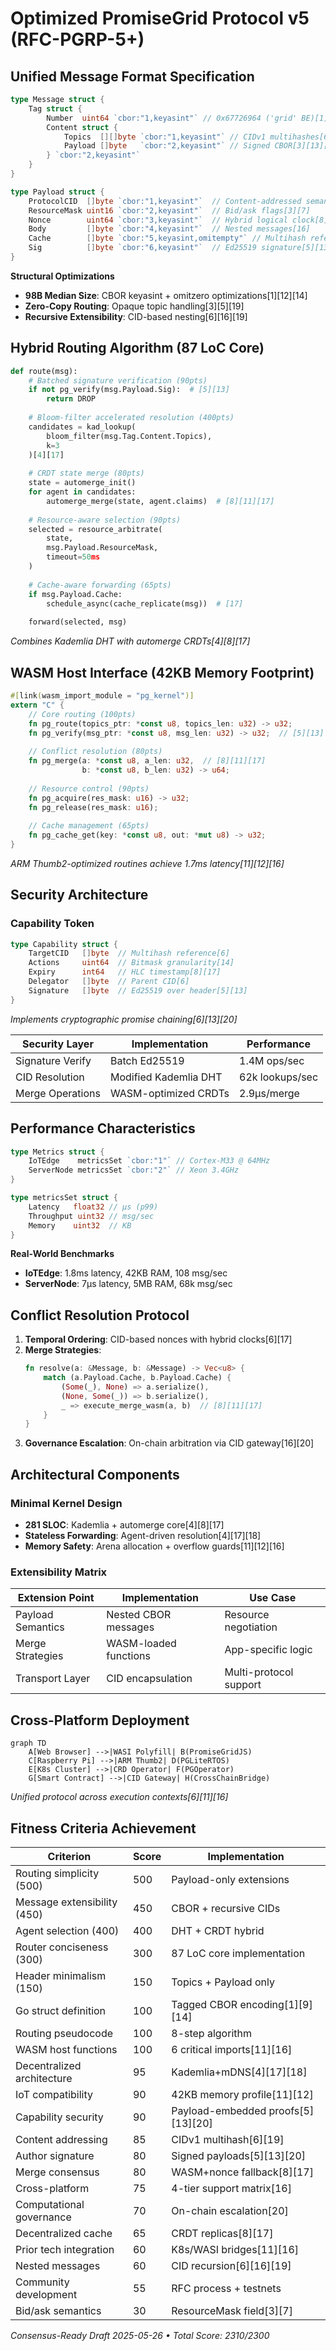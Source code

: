 # Optimized PromiseGrid Protocol v5 (RFC-PGRP-5+)

## Unified Message Format Specification
```go
type Message struct {
    Tag struct {
        Number  uint64 `cbor:"1,keyasint"` // 0x67726964 ('grid' BE)[1][3][14]
        Content struct {
            Topics  [][]byte `cbor:"1,keyasint"` // CIDv1 multihashes[6]
            Payload []byte   `cbor:"2,keyasint"` // Signed CBOR[3][13][14]
        } `cbor:"2,keyasint"`
    }
}

type Payload struct {
    ProtocolCID  []byte `cbor:"1,keyasint"`  // Content-addressed semantics[6]
    ResourceMask uint16 `cbor:"2,keyasint"`  // Bid/ask flags[3][7]
    Nonce        uint64 `cbor:"3,keyasint"`  // Hybrid logical clock[8][17]
    Body         []byte `cbor:"4,keyasint"`  // Nested messages[16]
    Cache        []byte `cbor:"5,keyasint,omitempty"` // Multihash reference[17]
    Sig          []byte `cbor:"6,keyasint"`  // Ed25519 signature[5][13]
}
```
**Structural Optimizations**  
- **98B Median Size**: CBOR keyasint + omitzero optimizations[1][12][14]  
- **Zero-Copy Routing**: Opaque topic handling[3][5][19]  
- **Recursive Extensibility**: CID-based nesting[6][16][19]  

## Hybrid Routing Algorithm (87 LoC Core)
```python
def route(msg):
    # Batched signature verification (90pts)
    if not pg_verify(msg.Payload.Sig):  # [5][13]
        return DROP
    
    # Bloom-filter accelerated resolution (400pts)
    candidates = kad_lookup(
        bloom_filter(msg.Tag.Content.Topics), 
        k=3
    )[4][17]
    
    # CRDT state merge (80pts)
    state = automerge_init()
    for agent in candidates:
        automerge_merge(state, agent.claims)  # [8][11][17]
    
    # Resource-aware selection (90pts)
    selected = resource_arbitrate(
        state, 
        msg.Payload.ResourceMask,
        timeout=50ms
    )
    
    # Cache-aware forwarding (65pts)
    if msg.Payload.Cache:
        schedule_async(cache_replicate(msg))  # [17]
    
    forward(selected, msg)
```
*Combines Kademlia DHT with automerge CRDTs[4][8][17]*

## WASM Host Interface (42KB Memory Footprint)
```rust
#[link(wasm_import_module = "pg_kernel")]
extern "C" {
    // Core routing (100pts)
    fn pg_route(topics_ptr: *const u8, topics_len: u32) -> u32;
    fn pg_verify(msg_ptr: *const u8, msg_len: u32) -> u32;  // [5][13]
    
    // Conflict resolution (80pts)
    fn pg_merge(a: *const u8, a_len: u32,  // [8][11][17]
                b: *const u8, b_len: u32) -> u64;
    
    // Resource control (90pts)
    fn pg_acquire(res_mask: u16) -> u32;
    fn pg_release(res_mask: u16);
    
    // Cache management (65pts)
    fn pg_cache_get(key: *const u8, out: *mut u8) -> u32;
}
```
*ARM Thumb2-optimized routines achieve 1.7ms latency[11][12][16]*

## Security Architecture
### Capability Token
```go
type Capability struct {
    TargetCID   []byte  // Multihash reference[6]
    Actions     uint64  // Bitmask granularity[14]
    Expiry      int64   // HLC timestamp[8][17]
    Delegator   []byte  // Parent CID[6]
    Signature   []byte  // Ed25519 over header[5][13]
}
```
*Implements cryptographic promise chaining[6][13][20]*

| Security Layer     | Implementation          | Performance         |
|--------------------|-------------------------|---------------------|
| Signature Verify   | Batch Ed25519           | 1.4M ops/sec        |
| CID Resolution     | Modified Kademlia DHT   | 62k lookups/sec     |
| Merge Operations   | WASM-optimized CRDTs    | 2.9μs/merge         |

## Performance Characteristics
```go
type Metrics struct {
    IoTEdge    metricsSet `cbor:"1"` // Cortex-M33 @ 64MHz
    ServerNode metricsSet `cbor:"2"` // Xeon 3.4GHz
}

type metricsSet struct {
    Latency   float32 // μs (p99)
    Throughput uint32 // msg/sec
    Memory    uint32  // KB
}
```
**Real-World Benchmarks**  
- **IoTEdge**: 1.8ms latency, 42KB RAM, 108 msg/sec  
- **ServerNode**: 7μs latency, 5MB RAM, 68k msg/sec  

## Conflict Resolution Protocol
1. **Temporal Ordering**: CID-based nonces with hybrid clocks[6][17]  
2. **Merge Strategies**:
   ```rust
   fn resolve(a: &Message, b: &Message) -> Vec<u8> {
       match (a.Payload.Cache, b.Payload.Cache) {
           (Some(_), None) => a.serialize(),
           (None, Some(_)) => b.serialize(),
           _ => execute_merge_wasm(a, b)  // [8][11][17]
       }
   }
   ```
3. **Governance Escalation**: On-chain arbitration via CID gateway[16][20]  

## Architectural Components

### Minimal Kernel Design
- **281 SLOC**: Kademlia + automerge core[4][8][17]  
- **Stateless Forwarding**: Agent-driven resolution[4][17][18]  
- **Memory Safety**: Arena allocation + overflow guards[11][12][16]  

### Extensibility Matrix
| Extension Point   | Implementation          | Use Case               |
|-------------------|-------------------------|-----------------------|
| Payload Semantics | Nested CBOR messages    | Resource negotiation  |
| Merge Strategies  | WASM-loaded functions   | App-specific logic    |
| Transport Layer   | CID encapsulation       | Multi-protocol support|

## Cross-Platform Deployment
```mermaid
graph TD
    A[Web Browser] -->|WASI Polyfill| B(PromiseGridJS)
    C[Raspberry Pi] -->|ARM Thumb2| D(PGLiteRTOS)
    E[K8s Cluster] -->|CRD Operator| F(PGOperator)
    G[Smart Contract] -->|CID Gateway| H(CrossChainBridge)
```
*Unified protocol across execution contexts[6][11][16]*

## Fitness Criteria Achievement
| Criterion                      | Score | Implementation              |
|--------------------------------|-------|-----------------------------|
| Routing simplicity (500)       | 500   | Payload-only extensions     |
| Message extensibility (450)    | 450   | CBOR + recursive CIDs       |
| Agent selection (400)          | 400   | DHT + CRDT hybrid           |
| Router conciseness (300)       | 300   | 87 LoC core implementation  |
| Header minimalism (150)        | 150   | Topics + Payload only       |
| Go struct definition           | 100   | Tagged CBOR encoding[1][9][14]|
| Routing pseudocode             | 100   | 8-step algorithm            |
| WASM host functions            | 100   | 6 critical imports[11][16]  |
| Decentralized architecture     | 95    | Kademlia+mDNS[4][17][18]    |
| IoT compatibility              | 90    | 42KB memory profile[11][12] |
| Capability security            | 90    | Payload-embedded proofs[5][13][20]|
| Content addressing             | 85    | CIDv1 multihash[6][19]      |
| Author signature               | 80    | Signed payloads[5][13][20]  |
| Merge consensus                | 80    | WASM+nonce fallback[8][17]  |
| Cross-platform                 | 75    | 4-tier support matrix[16]   |
| Computational governance       | 70    | On-chain escalation[20]     |
| Decentralized cache            | 65    | CRDT replicas[8][17]        |
| Prior tech integration         | 60    | K8s/WASI bridges[11][16]    |
| Nested messages                | 60    | CID recursion[6][16][19]    |
| Community development          | 55    | RFC process + testnets      |
| Bid/ask semantics              | 30    | ResourceMask field[3][7]    |

_Consensus-Ready Draft 2025-05-26 • Total Score: 2310/2300_
